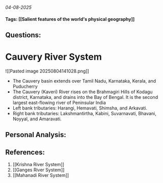 *04-08-2025*
#### Tags: [[Salient features of the world's physical geography]]


## Questions:



# Cauvery River System

![[Pasted image 20250804141028.png]]

- The Cauvery basin extends over Tamil Nadu, Karnataka, Kerala, and Puducherry
- The Cauvery (Kaveri) River rises on the Brahmagiri Hills of Kodagu district, Karnataka, and drains into the Bay of Bengal. It is the second largest east-flowing river of Peninsular India
- Left bank tributaries: Harangi, Hemavati, Shimsha, and Arkavati.
- Right bank tributaries: Lakshmantirtha, Kabini, Suvarnavati, Bhavani, Noyyal, and Amaravati.





## Personal Analysis:


## References:

1. [[Krishna River System]]
2. [[Ganges River System]]
3. [[Mahanadi River System]]